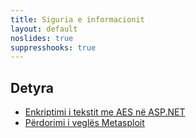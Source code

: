 ```yaml
---
title: Siguria e informacionit
layout: default
noslides: true
suppresshooks: true
---
```


## Detyra

- [Enkriptimi i tekstit me AES në ASP.NET](https://github.com/FatbardhKadriu/AES-Encryption-with-ASP.NET)
- [Përdorimi i veglës Metasploit](/Metasploit/)

